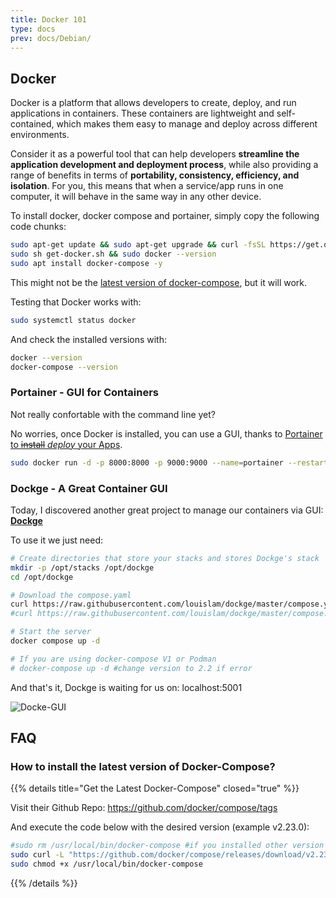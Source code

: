 ```yaml
---
title: Docker 101
type: docs
prev: docs/Debian/
---
```


## Docker

Docker is a platform that allows developers to create, deploy, and run applications in containers. These containers are lightweight and self-contained, which makes them easy to manage and deploy across different environments.

Consider it as a powerful tool that can help developers **streamline the application development and deployment process**, while also providing a range of benefits in terms of **portability, consistency, efficiency, and isolation**. For you, this means that when a service/app runs in one computer, it will behave in the same way in any other device.

To install docker, docker compose and portainer, simply copy the following code chunks:

```sh
sudo apt-get update && sudo apt-get upgrade && curl -fsSL https://get.docker.com -o get-docker.sh
sudo sh get-docker.sh && sudo docker --version
sudo apt install docker-compose -y
```

This might not be the [latest version of docker-compose](https://jalcocert.github.io/Linux/docs/debian/docker/#how-to-install-the-latest-version-of-docker-compose), but it will work.

Testing that Docker works with:

```sh
sudo systemctl status docker
``` 

And check the installed versions with:

```sh
docker --version
docker-compose --version
```

### Portainer - GUI for Containers

Not really confortable with the command line yet? 

No worries, once Docker is installed, you can use a GUI, thanks to [Portainer to ~~install~~ *deploy* your Apps](https://fossengineer.com/selfhosting-portainer-docker/).

```sh
sudo docker run -d -p 8000:8000 -p 9000:9000 --name=portainer --restart=always -v /var/run/docker.sock:/var/run/docker.sock -v portainer_data:/data portainer/portainer-ce
```

### Dockge - A Great Container GUI

Today, I discovered another great project to manage our containers via GUI: **[Dockge](https://github.com/louislam/dockge)**

To use it we just need:

```sh
# Create directories that store your stacks and stores Dockge's stack
mkdir -p /opt/stacks /opt/dockge
cd /opt/dockge

# Download the compose.yaml
curl https://raw.githubusercontent.com/louislam/dockge/master/compose.yaml --output compose.yaml
#curl https://raw.githubusercontent.com/louislam/dockge/master/compose.yaml --output docker-compose.yaml

# Start the server
docker compose up -d

# If you are using docker-compose V1 or Podman
# docker-compose up -d #change version to 2.2 if error
```

And that's it, Dockge is waiting for us on: localhost:5001

![Docke-GUI](/images/dockge-gui.png)



## FAQ

### How to install the latest version of Docker-Compose?


{{% details title="Get the Latest Docker-Compose" closed="true" %}}


Visit their Github Repo: <https://github.com/docker/compose/tags>

And execute the code below with the desired version (example v2.23.0):

```sh
#sudo rm /usr/local/bin/docker-compose #if you installed other version before
sudo curl -L "https://github.com/docker/compose/releases/download/v2.23.0/docker-compose-$(uname -s)-$(uname -m)" -o /usr/local/bin/docker-compose
sudo chmod +x /usr/local/bin/docker-compose
```


{{% /details %}}